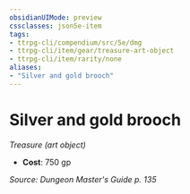```yaml
---
obsidianUIMode: preview
cssclasses: json5e-item
tags:
- ttrpg-cli/compendium/src/5e/dmg
- ttrpg-cli/item/gear/treasure-art-object
- ttrpg-cli/item/rarity/none
aliases: 
- "Silver and gold brooch"
---
```

# Silver and gold brooch
*Treasure (art object)*  


- **Cost**: 750 gp

*Source: Dungeon Master's Guide p. 135*